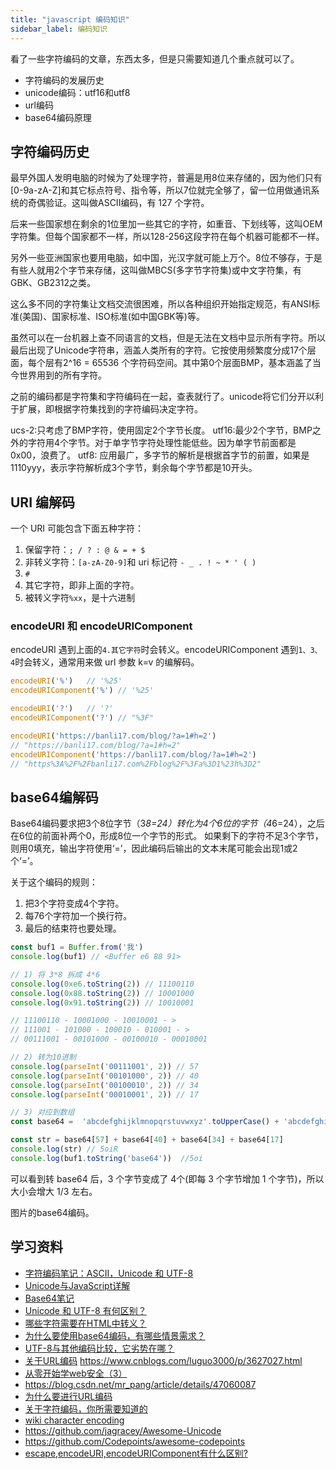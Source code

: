 ```yaml
---
title: "javascript 编码知识"
sidebar_label: 编码知识
---
```


看了一些字符编码的文章，东西太多，但是只需要知道几个重点就可以了。

- 字符编码的发展历史
- unicode编码：utf16和utf8
- url编码
- base64编码原理

## 字符编码历史

最早外国人发明电脑的时候为了处理字符，普遍是用8位来存储的，因为他们只有[0-9a-zA-Z]和其它标点符号、指令等，所以7位就完全够了，留一位用做通讯系统的奇偶验证。这叫做ASCII编码，有 127 个字符。

后来一些国家想在剩余的1位里加一些其它的字符，如重音、下划线等，这叫OEM字符集。但每个国家都不一样，所以128-256这段字符在每个机器可能都不一样。

另外一些亚洲国家也要用电脑，如中国，光汉字就可能上万个。8位不够存，于是有些人就用2个字节来存储，这叫做MBCS(多字节字符集)或中文字符集，有GBK、GB2312之类。

这么多不同的字符集让文档交流很困难，所以各种组织开始指定规范，有ANSI标准(美国)、国家标准、ISO标准(如中国GBK等)等。

虽然可以在一台机器上查不同语言的文档，但是无法在文档中显示所有字符。所以最后出现了Unicode字符串，涵盖人类所有的字符。它按使用频繁度分成17个层面，每个层有2^16 = 65536 个字符码空间。其中第0个层面BMP，基本涵盖了当今世界用到的所有字符。

之前的编码都是字符集和字符编码在一起，查表就行了。unicode将它们分开以利于扩展，即根据字符集找到的字符编码决定字符。

ucs-2:只考虑了BMP字符，使用固定2个字节长度。
utf16:最少2个字节，BMP之外的字符用4个字节。对于单字节字符处理性能低些。因为单字节前面都是0x00，浪费了。
utf8: 应用最广，多字节的解析是根据首字节的前置，如果是1110yyy，表示字符解析成3个字节，剩余每个字节都是10开头。

## URI 编解码

一个 URI 可能包含下面五种字符：

1. 保留字符：`; / ? : @ & = + $`
2. 非转义字符：`[a-zA-Z0-9]`和 uri 标记符 `- _ . ! ~ * ' ( )`
3. `#`
4. 其它字符，即非上面的字符。
5. 被转义字符`%xx`，是十六进制

### encodeURI 和 encodeURIComponent

encodeURI 遇到上面的`4.其它字符`时会转义。encodeURIComponent 遇到`1、3、4`时会转义，通常用来做 url 参数 k=v 的编解码。

```js
encodeURI('%')   // '%25'
encodeURIComponent('%') // '%25'

encodeURI('?')   // '?'
encodeURIComponent('?') // "%3F"

encodeURI('https://banli17.com/blog/?a=1#h=2')
// "https://banli17.com/blog/?a=1#h=2"
encodeURIComponent('https://banli17.com/blog/?a=1#h=2')
// "https%3A%2F%2Fbanli17.com%2Fblog%2F%3Fa%3D1%23h%3D2"
```

## base64编解码

Base64编码要求把3个8位字节（3*8=24）转化为4个6位的字节（4*6=24），之后在6位的前面补两个0，形成8位一个字节的形式。 如果剩下的字符不足3个字节，则用0填充，输出字符使用‘=’，因此编码后输出的文本末尾可能会出现1或2个‘=’。

关于这个编码的规则：

1. 把3个字符变成4个字符。
2. 每76个字符加一个换行符。
3. 最后的结束符也要处理。

```js
const buf1 = Buffer.from('我')
console.log(buf1) // <Buffer e6 88 91>

// 1) 将 3*8 拆成 4*6
console.log(0xe6.toString(2)) // 11100110
console.log(0x88.toString(2)) // 10001000
console.log(0x91.toString(2)) // 10010001

// 11100110 - 10001000 - 10010001 - >
// 111001 - 101000 - 100010 - 010001 - >
// 00111001 - 00101000 - 00100010 - 00010001

// 2) 转为10进制
console.log(parseInt('00111001', 2)) // 57
console.log(parseInt('00101000', 2)) // 40
console.log(parseInt('00100010', 2)) // 34
console.log(parseInt('00010001', 2)) // 17

// 3) 对应到数组
const base64 =  'abcdefghijklmnopqrstuvwxyz'.toUpperCase() + 'abcdefghijklmnopqrstuvwxyz' + '0123456789+/'

const str = base64[57] + base64[40] + base64[34] + base64[17] 
console.log(str) // 5oiR
console.log(buf1.toString('base64'))  //5oi
```

可以看到转 base64 后，3 个字节变成了 4个(即每 3 个字节增加 1 个字节)，所以大小会增大 1/3 左右。

图片的base64编码。



## 学习资料

- [字符编码笔记：ASCII，Unicode 和 UTF-8](http://www.ruanyifeng.com/blog/2007/10/ascii_unicode_and_utf-8.html)
- [Unicode与JavaScript详解](http://www.ruanyifeng.com/blog/2014/12/unicode.html)
- [Base64笔记 ](http://www.ruanyifeng.com/blog/2008/06/base64.html)
- [Unicode 和 UTF-8 有何区别？](https://www.zhihu.com/question/23374078)
- [哪些字符需要在HTML中转义？](https://stackoverflow.com/questions/7381974/which-characters-need-to-be-escaped-on-html)
- [为什么要使用base64编码，有哪些情景需求？](https://www.zhihu.com/question/36306744)
- [UTF-8与其他编码比较，它劣势在哪？](https://www.zhihu.com/question/30987792)
- [关于URL编码](http://www.ruanyifeng.com/blog/2010/02/url_encoding.html)
https://www.cnblogs.com/luguo3000/p/3627027.html
- [从零开始学web安全（3）](http://imweb.io/topic/57024e4606f2400432c1396d)
- https://blog.csdn.net/mr_pang/article/details/47060087
- [为什么要进行URL编码](https://www.cnblogs.com/jerrysion/p/5522673.html)
- [关于字符编码，你所需要知道的](http://www.imkevinyang.com/2010/06/%E5%85%B3%E4%BA%8E%E5%AD%97%E7%AC%A6%E7%BC%96%E7%A0%81%EF%BC%8C%E4%BD%A0%E6%89%80%E9%9C%80%E8%A6%81%E7%9F%A5%E9%81%93%E7%9A%84.html)
- [wiki character encoding](https://en.wikipedia.org/wiki/Character_encoding)
- https://github.com/jagracey/Awesome-Unicode
- https://github.com/Codepoints/awesome-codepoints
- [escape,encodeURI,encodeURIComponent有什么区别?](https://www.zhihu.com/question/21861899)







